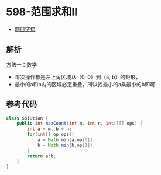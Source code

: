 # 598-范围求和II

- [题目链接](https://leetcode-cn.com/problems/range-addition-ii/)

## 解析

方法一：数学
- 每次操作都是左上角区域从（0, 0）到（a, b）的矩形，
- 最小的a和b内的区域必定重叠，所以找最小的a乘最小的b即可


## 参考代码
```Java
class Solution {
    public int maxCount(int m, int n, int[][] ops) {
        int a = m, b = n;
        for(int[] op:ops){
            a = Math.min(a,op[0]);
            b = Math.min(b,op[1]);
        }
        return a*b;
    }
}
```

